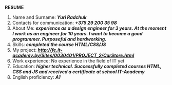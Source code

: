 **RESUME**
1. Name and Surname: ***Yuri Radchuk***
2. Contacts for communication: ***+375 29 200 35 98***
3. About Me: ***experience as a design engineer for 3 years. At the moment I work as an engineer for 10 years. I want to become a good programmer. Purposeful and hardworking.***
4. Skills: ***completed the course HTML/CSS/JS***
5. My project: ***http://fe.it-academy.by/Sites/0030401/PROJECT_2/CarStore.html***
6. Work experience: No experience in the field of IT yet
7. Education: ***higher technical. Successfully сompleted courses HTML, CSS and JS and received a certificate at school IT-Academy***
8. English proficiency: ***А1***